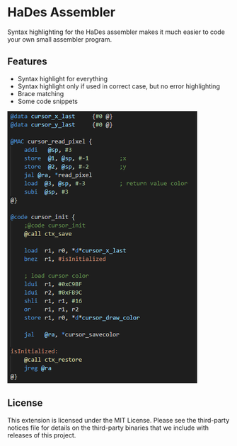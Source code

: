 # HaDes Assembler

Syntax highlighting for the HaDes assembler makes it much easier to code your own small assembler program.


## Features

* Syntax highlight for everything
* Syntax highlight only if used in correct case, but no error highlighting
* Brace matching
* Some code snippets


![HaDes Synatx Highlight Example](example.png "HaDes Synatx Highlight Example")


## License
This extension is licensed under the MIT License. Please see the third-party notices file for details on the third-party binaries that we include with releases of this project.
